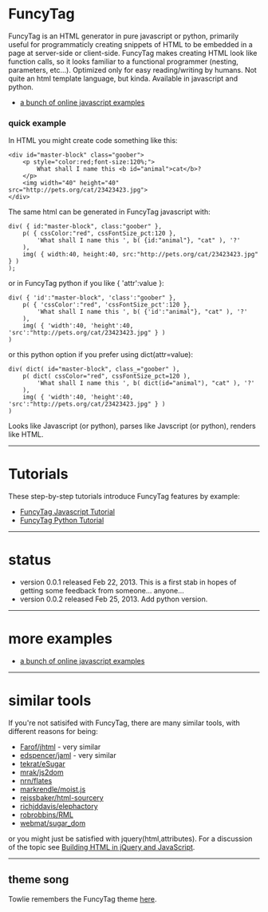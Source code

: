FuncyTag
=========

FuncyTag is an HTML generator in pure javascript or python, primarily useful for programmaticly creating snippets of HTML to be embedded in a page at server-side or client-side. FuncyTag makes creating HTML look like function calls, so it looks familiar to a functional programmer (nesting, parameters, etc...). Optimized only for easy reading/writing by humans. Not quite an html template language, but kinda. Available in javascript and python.

* [a bunch of online javascript examples](http://dl.dropbox.com/u/41075/funcytagexamples/examples_js.html)

### quick example

In HTML you might create code something like this:

    <div id="master-block" class="goober">
        <p style="color:red;font-size:120%;">
            What shall I name this <b id="animal">cat</b>?
        </p>
        <img width="40" height="40" src="http://pets.org/cat/23423423.jpg">
    </div>

The same html can be generated in FuncyTag javascript with:

    div( { id:"master-block", class:"goober" },
        p( { cssColor:"red", cssFontSize_pct:120 },
            'What shall I name this ', b( {id:"animal"}, "cat" ), '?'
        ),
        img( { width:40, height:40, src:"http://pets.org/cat/23423423.jpg" } )
    );

or in FuncyTag python if you like { 'attr':value }:

    div( { 'id':"master-block", 'class':"goober" },
        p( { 'cssColor':"red", 'cssFontSize_pct':120 },
            'What shall I name this ', b( {'id':"animal"}, "cat" ), '?'
        ),
        img( { 'width':40, 'height':40, 'src':"http://pets.org/cat/23423423.jpg" } )
    )

or this python option if you prefer using dict(attr=value):

    div( dict( id="master-block", class_="goober" ),
        p( dict( cssColor="red", cssFontSize_pct=120 ),
            'What shall I name this ', b( dict(id="animal"), "cat" ), '?'
        ),
        img( { 'width':40, 'height':40, 'src':"http://pets.org/cat/23423423.jpg" } )
    )

Looks like Javascript (or python), parses like Javscript (or python), renders like HTML.

------------------------------------------------------------------------------

# Tutorials

These step-by-step tutorials introduce FuncyTag features by example:
* [FuncyTag Javascript Tutorial](JAVASCRIPT_TUTORIAL.md)
* [FuncyTag Python Tutorial](PYTHON_TUTORIAL.md)

------------------------------------------------------------------------------

status
==============
* version 0.0.1 released Feb 22, 2013. This is a first stab in hopes of getting some feedback from someone... anyone...
* version 0.0.2 released Feb 25, 2013. Add python version.

------------------------------------------------------------------------------

more examples
==============
* [a bunch of online javascript examples](http://dl.dropbox.com/u/41075/funcytagexamples/examples_js.html)

------------------------------------------------------------------------------

similar tools
==============

If you're not satisifed with FuncyTag, there are many similar tools, with different reasons for being:

* [Farof/jhtml](https://github.com/Farof/jhtml) - very similar
* [edspencer/jaml](https://github.com/edspencer/jaml) - very similar
* [tekrat/eSugar](https://github.com/tekrat/eSugar)
* [mrak/js2dom](https://github.com/mrak/js2dom)
* [nrn/flates](https://github.com/nrn/flates)
* [markrendle/moist.js](https://github.com/markrendle/moist.js)
* [reissbaker/html-sourcery](https://github.com/reissbaker/html-sourcery)
* [richjddavis/elephactory](https://github.com/richjddavis/elephactory)
* [robrobbins/RML](https://github.com/robrobbins/RML)
* [webmat/sugar_dom](https://github.com/webmat/sugar_dom)

or you might just be satisfied with jquery(html,attributes). For a discussion of the topic see [Building HTML in jQuery and JavaScript](http://marcgrabanski.com/articles/building-html-in-jquery-and-javascript).

------------------------------------------------------------------------------

theme song
-----------------------

Towlie remembers the FuncyTag theme [here](http://www.youtube.com/watch?v=4OrVrrsjqwQ).